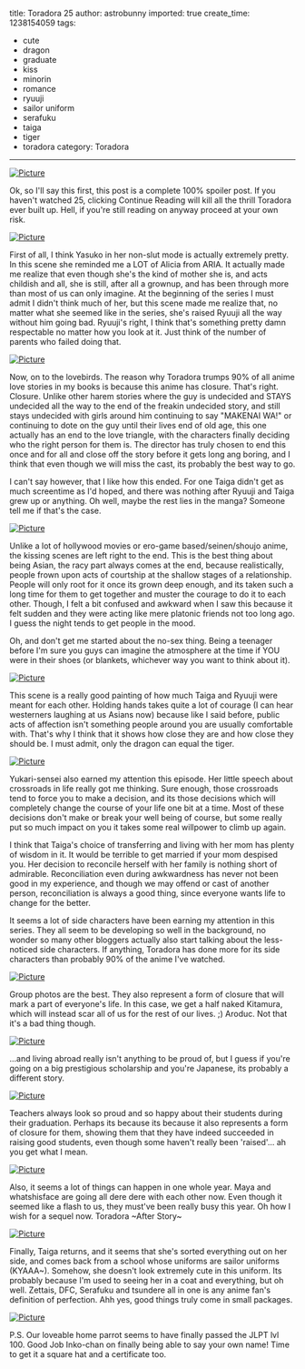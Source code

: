 title: Toradora 25
author: astrobunny
imported: true
create_time: 1238154059
tags:
- cute
- dragon
- graduate
- kiss
- minorin
- romance
- ryuuji
- sailor uniform
- serafuku
- taiga
- tiger
- toradora
category: Toradora
---
 [![](wp-uploads/2009/03/wpid-td25-6-500x283.jpg "Picture")](/images/wp-uploads/2009/03/wpid-td25-6.jpg)  
  
Ok, so I'll say this first, this post is a complete 100% spoiler post. If you haven't watched 25, clicking Continue Reading will kill all the thrill Toradora ever built up. Hell, if you're still reading on anyway proceed at your own risk.  
<!--more-->  
 [![](wp-uploads/2009/03/wpid-td25-1-500x283.jpg "Picture")](/images/wp-uploads/2009/03/wpid-td25-1.jpg)  
  
First of all, I think Yasuko in her non-slut mode is actually extremely pretty. In this scene she reminded me a LOT of Alicia from ARIA. It actually made me realize that even though she's the kind of mother she is, and acts childish and all, she is still, after all a grownup, and has been through more than most of us can only imagine. At the beginning of the series I must admit I didn't think much of her, but this scene made me realize that, no matter what she seemed like in the series, she's raised Ryuuji all the way without him going bad. Ryuuji's right, I think that's something pretty damn respectable no matter how you look at it. Just think of the number of parents who failed doing that.  
  
 [![](wp-uploads/2009/03/wpid-td25-3-500x283.jpg "Picture")](/images/wp-uploads/2009/03/wpid-td25-3.jpg)  
  
Now, on to the lovebirds. The reason why Toradora trumps 90% of all anime love stories in my books is because this anime has closure. That's right. Closure. Unlike other harem stories where the guy is undecided and STAYS undecided all the way to the end of the freakin undecided story, and still stays undecided with girls around him continuing to say "MAKENAI WA!" or continuing to dote on the guy until their lives end of old age, this one actually has an end to the love triangle, with the characters finally deciding who the right person for them is. The director has truly chosen to end this once and for all and close off the story before it gets long ang boring, and I think that even though we will miss the cast, its probably the best way to go.  
  
I can't say however, that I like how this ended. For one Taiga didn't get as much screentime as I'd hoped, and there was nothing after Ryuuji and Taiga grew up or anything. Oh well, maybe the rest lies in the manga? Someone tell me if that's the case.  
  
 [![](wp-uploads/2009/03/wpid-td25-4-500x283.jpg "Picture")](/images/wp-uploads/2009/03/wpid-td25-4.jpg)  
  
Unlike a lot of hollywood movies or ero-game based/seinen/shoujo anime, the kissing scenes are left right to the end. This is the best thing about being Asian, the racy part always comes at the end, because realistically, people frown upon acts of courtship at the shallow stages of a relationship. People will only root for it once its grown deep enough, and its taken such a long time for them to get together and muster the courage to do it to each other. Though, I felt a bit confused and awkward when I saw this because it felt sudden and they were acting like mere platonic friends not too long ago. I guess the night tends to get people in the mood.  
  
Oh, and don't get me started about the no-sex thing. Being a teenager before I'm sure you guys can imagine the atmosphere at the time if YOU were in their shoes (or blankets, whichever way you want to think about it).  
  
 [![](wp-uploads/2009/03/wpid-td25-5-500x283.jpg "Picture")](/images/wp-uploads/2009/03/wpid-td25-5.jpg)  
  
This scene is a really good painting of how much Taiga and Ryuuji were meant for each other. Holding hands takes quite a lot of courage (I can hear westerners laughing at us Asians now) because like I said before, public acts of affection isn't something people around you are usually comfortable with. That's why I think that it shows how close they are and how close they should be. I must admit, only the dragon can equal the tiger.  
  
 [![](wp-uploads/2009/03/wpid-td25-8-500x283.jpg "Picture")](/images/wp-uploads/2009/03/wpid-td25-8.jpg)  
  
Yukari-sensei also earned my attention this episode. Her little speech about crossroads in life really got me thinking. Sure enough, those crossroads tend to force you to make a decision, and its those decisions which will completely change the course of your life one bit at a time. Most of these decisions don't make or break your well being of course, but some really put so much impact on you it takes some real willpower to climb up again.   
  
I think that Taiga's choice of transferring and living with her mom has plenty of wisdom in it. It would be terrible to get married if your mom despised you. Her decision to reconcile herself with her family is nothing short of admirable. Reconciliation even during awkwardness has never not been good in my experience, and though we may offend or cast of another person, reconciliation is always a good thing, since everyone wants life to change for the better.  
  
It seems a lot of side characters have been earning my attention in this series. They all seem to be developing so well in the background, no wonder so many other bloggers actually also start talking about the less-noticed side characters. If anything, Toradora has done more for its side characters than probably 90% of the anime I've watched.  
  
 [![](wp-uploads/2009/03/wpid-td25-7-500x283.jpg "Picture")](/images/wp-uploads/2009/03/wpid-td25-7.jpg)  
  
Group photos are the best. They also represent a form of closure that will mark a part of everyone's life. In this case, we get a half naked Kitamura, which will instead scar all of us for the rest of our lives. ;) Aroduc. Not that it's a bad thing though.  
  
 [![](wp-uploads/2009/03/wpid-td25-9-500x283.jpg "Picture")](/images/wp-uploads/2009/03/wpid-td25-9.jpg)  
  
...and living abroad really isn't anything to be proud of, but I guess if you're going on a big prestigious scholarship and you're Japanese, its probably a different story.  
  
 [![](wp-uploads/2009/03/wpid-td25-10-500x283.jpg "Picture")](/images/wp-uploads/2009/03/wpid-td25-10.jpg)  
  
Teachers always look so proud and so happy about their students during their graduation. Perhaps its because its because it also represents a form of closure for them, showing them that they have indeed succeeded in raising good students, even though some haven't really been 'raised'... ah you get what I mean.  
  
 [![](wp-uploads/2009/03/wpid-td25-12-500x283.jpg "Picture")](/images/wp-uploads/2009/03/wpid-td25-12.jpg)  
  
Also, it seems a lot of things can happen in one whole year. Maya and whatshisface are going all dere dere with each other now. Even though it seemed like a flash to us, they must've been really busy this year. Oh how I wish for a sequel now. Toradora ~After Story~  
  
 [![](wp-uploads/2009/03/wpid-copy-of-td25-25-500x596.jpg "Picture")](/images/wp-uploads/2009/03/wpid-copy-of-td25-25.jpg)  
  
Finally, Taiga returns, and it seems that she's sorted everything out on her side, and comes back from a school whose uniforms are sailor uniforms (KYAAA~). Somehow, she doesn't look extremely cute in this uniform. Its probably because I'm used to seeing her in a coat and everything, but oh well. Zettais, DFC, Serafuku and tsundere all in one is any anime fan's definition of perfection. Ahh yes, good things truly come in small packages.  
  
 [![](wp-uploads/2009/03/wpid-td25-27-500x283.jpg "Picture")](/images/wp-uploads/2009/03/wpid-td25-27.jpg)  
  
P.S. Our loveable home parrot seems to have finally passed the JLPT lvl 100. Good Job Inko-chan on finally being able to say your own name! Time to get it a square hat and a certificate too.